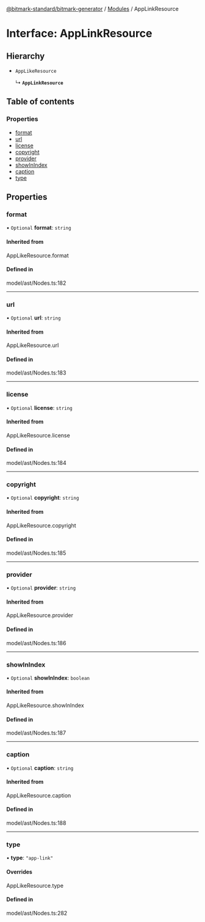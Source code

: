 [@bitmark-standard/bitmark-generator](../API.md) / [Modules](../modules.md) / AppLinkResource

# Interface: AppLinkResource

## Hierarchy

- `AppLikeResource`

  ↳ **`AppLinkResource`**

## Table of contents

### Properties

- [format](AppLinkResource.md#format)
- [url](AppLinkResource.md#url)
- [license](AppLinkResource.md#license)
- [copyright](AppLinkResource.md#copyright)
- [provider](AppLinkResource.md#provider)
- [showInIndex](AppLinkResource.md#showInIndex)
- [caption](AppLinkResource.md#caption)
- [type](AppLinkResource.md#type)

## Properties

### format

• `Optional` **format**: `string`

#### Inherited from

AppLikeResource.format

#### Defined in

model/ast/Nodes.ts:182

___

### url

• `Optional` **url**: `string`

#### Inherited from

AppLikeResource.url

#### Defined in

model/ast/Nodes.ts:183

___

### license

• `Optional` **license**: `string`

#### Inherited from

AppLikeResource.license

#### Defined in

model/ast/Nodes.ts:184

___

### copyright

• `Optional` **copyright**: `string`

#### Inherited from

AppLikeResource.copyright

#### Defined in

model/ast/Nodes.ts:185

___

### provider

• `Optional` **provider**: `string`

#### Inherited from

AppLikeResource.provider

#### Defined in

model/ast/Nodes.ts:186

___

### showInIndex

• `Optional` **showInIndex**: `boolean`

#### Inherited from

AppLikeResource.showInIndex

#### Defined in

model/ast/Nodes.ts:187

___

### caption

• `Optional` **caption**: `string`

#### Inherited from

AppLikeResource.caption

#### Defined in

model/ast/Nodes.ts:188

___

### type

• **type**: ``"app-link"``

#### Overrides

AppLikeResource.type

#### Defined in

model/ast/Nodes.ts:282

